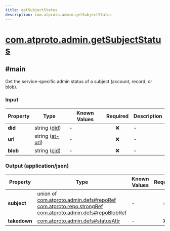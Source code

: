 ```yaml
---
title: getSubjectStatus
description: com.atproto.admin.getSubjectStatus
---
```


# [com.atproto.admin.getSubjectStatus](https://github.com/myConsciousness/atproto.dart/blob/main/lexicons/com/atproto/admin/getSubjectStatus.json)

## #main

Get the service-specific admin status of a subject (account, record, or blob).

### Input

| Property | Type | Known Values | Required | Description |
| --- | --- | --- | :---: | --- |
| **did** | string ([did](https://atproto.com/specs/did)) | - | ❌ | - |
| **uri** | string ([at-uri](https://atproto.com/specs/at-uri-scheme)) | - | ❌ | - |
| **blob** | string ([cid](https://atproto.com/specs/repository#cid-formats)) | - | ❌ | - |

### Output (application/json)

| Property | Type | Known Values | Required | Description |
| --- | --- | --- | :---: | --- |
| **subject** | union of <br/>[com.atproto.admin.defs#repoRef](../../../../lexicons/com/atproto/admin/defs.md#reporef)<br/>[com.atproto.repo.strongRef](../../../../lexicons/com/atproto/repo/strongRef.md#main)<br/>[com.atproto.admin.defs#repoBlobRef](../../../../lexicons/com/atproto/admin/defs.md#repoblobref) | - | ✅ | - |
| **takedown** | [com.atproto.admin.defs#statusAttr](../../../../lexicons/com/atproto/admin/defs.md#statusattr) | - | ❌ | - |
